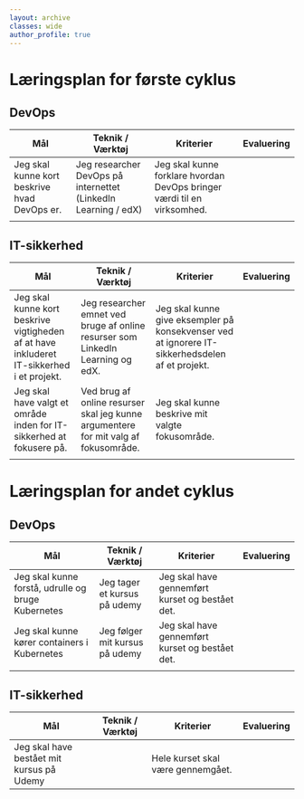 ```yaml
---
layout: archive
classes: wide
author_profile: true
---
```

<h1>Læringsplan for første cyklus</h1>

<h2>DevOps</h2>

| Mål | Teknik / Værktøj | Kriterier | Evaluering |
|-------|--------|---------|---------|
| Jeg skal kunne kort beskrive hvad DevOps er. | Jeg researcher DevOps på internettet (LinkedIn Learning / edX) | Jeg skal kunne forklare hvordan DevOps bringer værdi til en virksomhed. |
|  |  |  |


<h2>IT-sikkerhed</h2>

| Mål | Teknik / Værktøj | Kriterier | Evaluering |
|-------|--------|---------|---------|
| Jeg skal kunne kort beskrive vigtigheden af at have inkluderet IT-sikkerhed i et projekt. | Jeg researcher emnet ved bruge af online resurser som LinkedIn Learning og edX.  | Jeg skal kunne give eksempler på konsekvenser ved at ignorere IT-sikkerhedsdelen af et projekt. |
| Jeg skal have valgt et område inden for IT-sikkerhed at fokusere på. | Ved brug af online resurser skal jeg kunne argumentere for mit valg af fokusområde. | Jeg skal kunne beskrive mit valgte fokusområde. |
|  |  |  |



<h1>Læringsplan for andet cyklus</h1>

<h2>DevOps</h2>

| Mål | Teknik / Værktøj | Kriterier | Evaluering |
|-------|--------|---------|---------|
| Jeg skal kunne forstå, udrulle og bruge Kubernetes | Jeg tager et kursus på udemy | Jeg skal have gennemført kurset og bestået det. |
| Jeg skal kunne kører containers i Kubernetes | Jeg følger mit kursus på udemy | Jeg skal have gennemført kurset og bestået det. |
|  |  |  |


<h2>IT-sikkerhed</h2>

| Mål | Teknik / Værktøj | Kriterier | Evaluering |
|-------|--------|---------|---------|
| Jeg skal have bestået mit kursus på Udemy |  | Hele kurset skal være gennemgået. |
